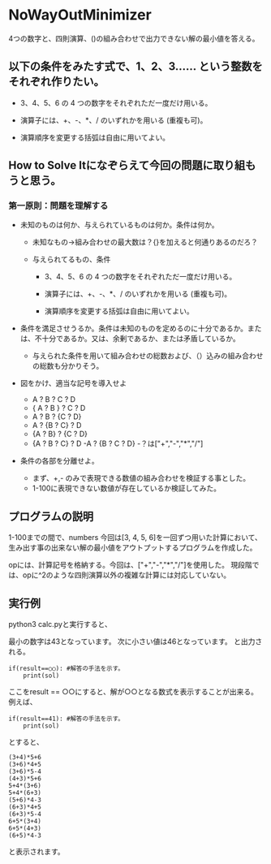 # NoWayOutMinimizer
4つの数字と、四則演算、()の組み合わせで出力できない解の最小値を答える。

## 以下の条件をみたす式で、1、2、3…… という整数をそれぞれ作りたい。

- 3、4、5、6 の 4 つの数字をそれぞれただ一度だけ用いる。

- 演算子には、+、-、*、/ のいずれかを用いる (重複も可)。

- 演算順序を変更する括弧は自由に用いてよい。

## How to Solve Itになぞらえて今回の問題に取り組もうと思う。

### 第一原則：問題を理解する

- 未知のものは何か、与えられているものは何か。条件は何か。
	- 未知なもの→組み合わせの最大数は？{}を加えると何通りあるのだろ？

	- 与えられてるもの、条件
		- 3、4、5、6 の 4 つの数字をそれぞれただ一度だけ用いる。

		- 演算子には、+、-、*、/ のいずれかを用いる (重複も可)。

		- 演算順序を変更する括弧は自由に用いてよい。

- 条件を満足させうるか。条件は未知のものを定めるのに十分であるか。または、不十分であるか。又は、余剰であるか、または矛盾しているか。
	- 与えられた条件を用いて組み合わせの総数および、（）込みの組み合わせの総数も分かりそう。

- 図をかけ、適当な記号を導入せよ
	
	- A ? B ? C ? D
	- { A ? B } ? C ? D
	- A ? B ? {C ? D}
	- A ? {B ? C} ? D
	- {A ? B} ? {C ? D}
	- {A ? B ? C} ? D
	-A ? {B ? C ? D}
	-？は["+","-","*","/"]

- 条件の各部を分離せよ。
	- まず、+,- のみで表現できる数値の組み合わせを検証する事とした。
	- 1-100に表現できない数値が存在しているか検証してみた。

## プログラムの説明
1-100までの間で、numbers 今回は[3, 4, 5, 6]を一回ずつ用いた計算において、生み出す事の出来ない解の最小値をアウトプットするプログラムを作成した。

opには、計算記号を格納する。今回は、["+","-","*","/"]を使用した。
現段階では、opに^2のような四則演算以外の複雑な計算には対応していない。

## 実行例

python3 calc.pyと実行すると、

最小の数字は43となっています。
次に小さい値は46となっています。
と出力される。

```
if(result==○○): #解答の手法を示す。
    print(sol)
```
ここをresult == ○○にすると、解が○○となる数式を表示することが出来る。
例えば、
```
if(result==41): #解答の手法を示す。
    print(sol)
```
とすると、
```
(3+4)*5+6
(3+6)*4+5
(3+6)*5-4
(4+3)*5+6
5+4*(3+6)
5+4*(6+3)
(5+6)*4-3
(6+3)*4+5
(6+3)*5-4
6+5*(3+4)
6+5*(4+3)
(6+5)*4-3
```
と表示されます。
